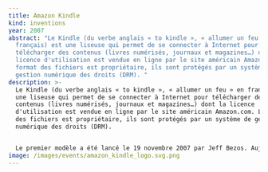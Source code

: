 ```yaml
---
title: Amazon Kindle
kind: inventions
year: 2007
abstract: "Le Kindle (du verbe anglais « to kindle », « allumer un feu » en
  français) est une liseuse qui permet de se connecter à Internet pour
  télécharger des contenus (livres numérisés, journaux et magazines…) dont la
  licence d'utilisation est vendue en ligne par le site américain Amazon.com. Le
  format des fichiers est propriétaire, ils sont protégés par un système de
  gestion numérique des droits (DRM). "
description: >-
  Le Kindle (du verbe anglais « to kindle », « allumer un feu » en français) est
  une liseuse qui permet de se connecter à Internet pour télécharger des
  contenus (livres numérisés, journaux et magazines…) dont la licence
  d'utilisation est vendue en ligne par le site américain Amazon.com. Le format
  des fichiers est propriétaire, ils sont protégés par un système de gestion
  numérique des droits (DRM). 


  Le premier modèle a été lancé le 19 novembre 2007 par Jeff Bezos. Aujourd'hui, la marque est devenue la référence du marché, possède une vaste gamme de produits et est déclinée en applications pour système Android et IOS. En mars 2018, le Kindle Store proposait plus de six millions de livres électroniques.
image: /images/events/amazon_kindle_logo.svg.png
---
```

